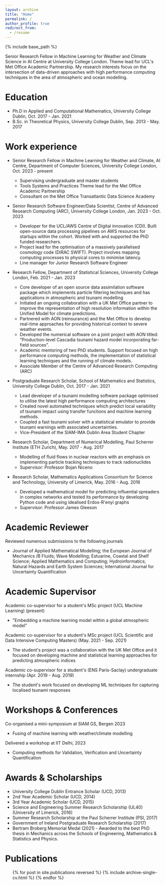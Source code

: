 ```yaml
---
layout: archive
title: "Home"
permalink: /
author_profile: true
redirect_from:
  - /resume
---
```


{% include base_path %}

Senior Research Fellow in Machine Learning for Weather and Climate Science in AI Centre at University College London. Theme lead for UCL's Met Office Academic Partnership. My research interests focus on the intersection of data-driven approaches with high performance computing techniques in the area of atmospheric and ocean modelling.


Education
======
* Ph.D in Applied and Computational Mathematics, University College Dublin, Oct. 2017 - Jan. 2021
* B.Sc. in Theoretical Physics, University College Dublin, Sep. 2013 - May. 2017

Work experience
======
* Senior Research Fellow in Machine Learning for Weather and Climate, AI Centre, Department of Computer Sciences, University College London, Oct. 2023 - present
  * Supervising undergraduate and master students
  * Tools Systems and Practices Theme lead for the Met Office Academic Partnership
  * Consultant on the Met Office Transatlantic Data Science Academy

* Senior Research Software Engineer/Data Scientist, Centre of Advanced Research Computing (ARC), University College London, Jan. 2023 - Oct. 2023
  * Developer for the UCL/AWS Centre of Digital innovation (CDI). Built open-source data processing pipelines on AWS resources for startups within the cohort. Worked with and supported the PhD funded researchers.
  * Project lead for the optimisation of a massively parallelised cosmology code (DiRAC SWIFT). Project involves mapping computing processes to physical cores to minimise latency.
  * Line manager for Junior Research Software Engineer

* Research Fellow, Department of Statistical Sciences, University College London, Feb. 2021 - Jan. 2023
  * Core developer of an open source data assimilation software package which implements particle filtering techniques and has applications in atmospheric and tsunami modelling
  * Initiated an ongoing collaboration with a UK Met Office partner to improve the representation of high resolution information within the Unified Model for climate predictions.
  * Partnered with AON (reinsurance) and the Met Office to develop real-time approaches for providing historical context to severe weather events.
  * Developed the numerical software on a joint project with AON titled: “Production-level Cascadia tsunami hazard model incorporating far-field sources”.
  * Academic mentoring of two PhD students. Support focused on high performance computing methods, the implementation of statistical learning techniques and the running of climate models.
  * Associate Member of the Centre of Advanced Research Computing (ARC)

* Postgraduate Research Scholar, School of Mathematics and Statistics, University College Dublin, Oct. 2017 - Jan. 2021
  * Lead developer of a tsunami modelling software package optimised to utilise the latest high performance computing architectures
  * Created novel automated techniques which predict local variability of tsunami impact using transfer functions and machine learning methods.
  * Coupled a fast tsunami solver with a statistical emulator to provide tsunami warnings with associated uncertainties.
  * Vice-President of the SIAM-IMA Dublin Area Student Chapter


* Research Scholar, Department of Numerical Modelling, Paul Scherrer Institute (ETH Zurich), May. 2017 - Aug. 2017
  * Modelling of fluid flows in nuclear reactors with an emphasis on implementing particle tracking techniques to track radionuclides
  * Supervisor: Professor Bojan Niceno

* Research Scholar, Mathematics Applications Consortium for Science and Technology, University of Limerick, May. 2016 - Aug. 2016
  * Developed a mathematical model for predicting influential spreaders in complex networks and tested its performance by developing Python code and using idealised Erdos-R\'enyi graphs
  * Supervisor: Professor James Gleeson

<!-- Skills
======
* Mathematical Modelling
* Statistical Learning
* Public Speaking
* Coding
  * Python
  * Julia
  * C++ -->

Academic Reviewer
======
Reviewed numerous submissions to the following journals
* Journal of Applied Mathematical Modelling; the European Journal of Mechanics /B Fluids; Wave Modelling; Estuarine, Coastal and Shelf Science; Applied Mathematics and Computing; Hydroinformatics; Natural Hazards and Earth System Sciences; International Journal for Uncertainty Quantification

Academic Supervisor
======
Academic co-supervisor for a student's MSc project (UCL Machine Learning) (present)
* "Embedding a machine learning model within a global atmospheric model" 

Academic co-supervisor for a student's MSc project (UCL Scientific and Data Intensive Computing Masters) (May. 2021  - Sep. 2021)
* The student's project was a collaboration with the UK Met Office and it focused on developing machine and statistical learning approaches for predicting atmospheric indices

Academic co-supervisor for a student's (ENS Paris-Saclay) undergraduate internship (Apr. 2019  - Aug. 2019)
* The student's work focused on developing ML techniques for capturing localised tsunami responses

Workshops & Conferences
======
Co-organised a mini-symposium at SIAM GS, Bergen 2023
* Fusing of machine learning with weather/climate modelling

Delivered a workshop at IIT Delhi, 2023
* Computing methods for Validation, Verification and Uncertainty Quantification

Awards & Scholarships 
======
* University College Dublin Entrance Scholar (UCD, 2013)
* 2nd Year Academic Scholar (UCD, 2014)
* 3rd Year Academic Scholar (UCD, 2015)
* Science and Engineering Summer Research Scholarship (UL40) (University of Limerick, 2016)
* Summer Research Scholarship at the Paul Scherrer Institute (PSI, 2017)
* Government of Ireland Postgraduate Research Scholarship (2017)
* Bertram Broberg Memorial Medal (2021) - Awarded to the best PhD thesis in Mechanics across the Schools of Engineering, Mathematics & Statistics and Physics. 

Publications
======
  <ul>{% for post in site.publications reversed %}
    {% include archive-single-cv.html %}
  {% endfor %}</ul>
  
<!-- Talks
======
  <ul>{% for post in site.talks reversed %}
    {% include archive-single-talk-cv.html %}
  {% endfor %}</ul>
  
Teaching
======
  <ul>{% for post in site.teaching reversed %}
    {% include archive-single-cv.html %}
  {% endfor %}</ul> -->
  

